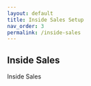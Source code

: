 ```yaml
---
layout: default
title: Inside Sales Setup
nav_order: 3
permalink: /inside-sales
---
```


## Inside Sales

Inside Sales
